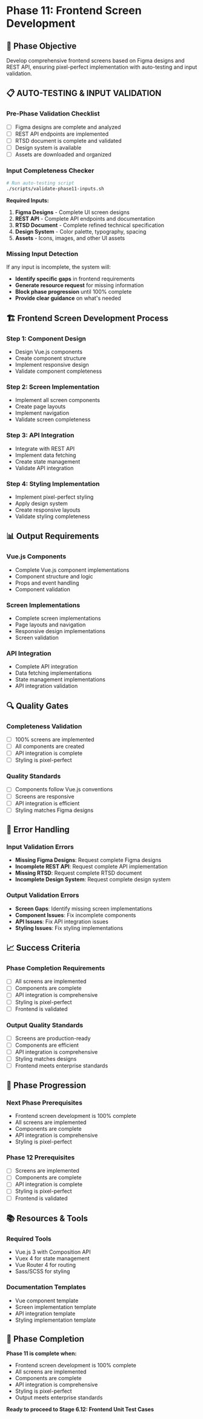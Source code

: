 # Phase 11: Frontend Screen Development

## 🎯 **Phase Objective**
Develop comprehensive frontend screens based on Figma designs and REST API, ensuring pixel-perfect implementation with auto-testing and input validation.

## 📋 **AUTO-TESTING & INPUT VALIDATION**

### **Pre-Phase Validation Checklist**
- [ ] Figma designs are complete and analyzed
- [ ] REST API endpoints are implemented
- [ ] RTSD document is complete and validated
- [ ] Design system is available
- [ ] Assets are downloaded and organized

### **Input Completeness Checker**
```bash
# Run auto-testing script
./scripts/validate-phase11-inputs.sh
```

**Required Inputs:**
1. **Figma Designs** - Complete UI screen designs
2. **REST API** - Complete API endpoints and documentation
3. **RTSD Document** - Complete refined technical specification
4. **Design System** - Color palette, typography, spacing
5. **Assets** - Icons, images, and other UI assets

### **Missing Input Detection**
If any input is incomplete, the system will:
- **Identify specific gaps** in frontend requirements
- **Generate resource request** for missing information
- **Block phase progression** until 100% complete
- **Provide clear guidance** on what's needed

## 🏗️ **Frontend Screen Development Process**

### **Step 1: Component Design**
- Design Vue.js components
- Create component structure
- Implement responsive design
- Validate component completeness

### **Step 2: Screen Implementation**
- Implement all screen components
- Create page layouts
- Implement navigation
- Validate screen completeness

### **Step 3: API Integration**
- Integrate with REST API
- Implement data fetching
- Create state management
- Validate API integration

### **Step 4: Styling Implementation**
- Implement pixel-perfect styling
- Apply design system
- Create responsive layouts
- Validate styling completeness

## 📊 **Output Requirements**

### **Vue.js Components**
- Complete Vue.js component implementations
- Component structure and logic
- Props and event handling
- Component validation

### **Screen Implementations**
- Complete screen implementations
- Page layouts and navigation
- Responsive design implementations
- Screen validation

### **API Integration**
- Complete API integration
- Data fetching implementations
- State management implementations
- API integration validation

## 🔍 **Quality Gates**

### **Completeness Validation**
- [ ] 100% screens are implemented
- [ ] All components are created
- [ ] API integration is complete
- [ ] Styling is pixel-perfect

### **Quality Standards**
- [ ] Components follow Vue.js conventions
- [ ] Screens are responsive
- [ ] API integration is efficient
- [ ] Styling matches Figma designs

## 🚨 **Error Handling**

### **Input Validation Errors**
- **Missing Figma Designs**: Request complete Figma designs
- **Incomplete REST API**: Request complete API implementation
- **Missing RTSD**: Request complete RTSD document
- **Incomplete Design System**: Request complete design system

### **Output Validation Errors**
- **Screen Gaps**: Identify missing screen implementations
- **Component Issues**: Fix incomplete components
- **API Issues**: Fix API integration issues
- **Styling Issues**: Fix styling implementations

## 📈 **Success Criteria**

### **Phase Completion Requirements**
- [ ] All screens are implemented
- [ ] Components are complete
- [ ] API integration is comprehensive
- [ ] Styling is pixel-perfect
- [ ] Frontend is validated

### **Output Quality Standards**
- [ ] Screens are production-ready
- [ ] Components are efficient
- [ ] API integration is comprehensive
- [ ] Styling matches designs
- [ ] Frontend meets enterprise standards

## 🔄 **Phase Progression**

### **Next Phase Prerequisites**
- Frontend screen development is 100% complete
- All screens are implemented
- Components are complete
- API integration is comprehensive
- Styling is pixel-perfect

### **Phase 12 Prerequisites**
- [ ] Screens are implemented
- [ ] Components are complete
- [ ] API integration is complete
- [ ] Styling is pixel-perfect
- [ ] Frontend is validated

## 📚 **Resources & Tools**

### **Required Tools**
- Vue.js 3 with Composition API
- Vuex 4 for state management
- Vue Router 4 for routing
- Sass/SCSS for styling

### **Documentation Templates**
- Vue component template
- Screen implementation template
- API integration template
- Styling implementation template

## 🎯 **Phase Completion**

**Phase 11 is complete when:**
- Frontend screen development is 100% complete
- All screens are implemented
- Components are complete
- API integration is comprehensive
- Styling is pixel-perfect
- Output meets enterprise standards

**Ready to proceed to Stage 6.12: Frontend Unit Test Cases**
